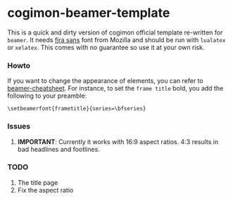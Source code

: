 # cogimon-beamer-template

This is a quick and dirty version of cogimon official template re-written for `beamer`. 
It needs [fira sans](https://github.com/bBoxType/FiraSans) font from Mozilla and should be run with `lualatex` or `xelatex`. 
This comes with no guarantee so use it at your own risk.

### Howto
If you want to change the appearance of elements, you can refer to [beamer-cheatsheet](http://www.cpt.univ-mrs.fr/~masson/latex/Beamer-appearance-cheat-sheet.pdf). For instance, to set the `frame title` bold, you add the following to your preamble:
```TeX
\setbeamerfont{frametitle}{series=\bfseries}
```

### Issues
1. **IMPORTANT**: Currently it works with 16:9 aspect ratios. 4:3 results in bad headlines and footlines.

### TODO
1. The title page
2. Fix the aspect ratio
